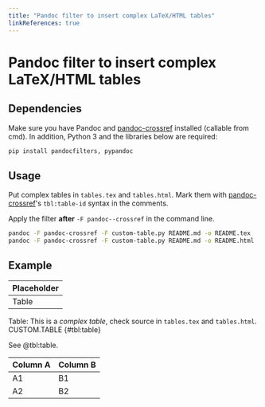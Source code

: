 ```yaml
---
title: "Pandoc filter to insert complex LaTeX/HTML tables"
linkReferences: true
---
```


# Pandoc filter to insert complex LaTeX/HTML tables

## Dependencies

Make sure you have Pandoc and [pandoc-crossref][crossref] installed (callable from cmd). In addition, Python 3 and the libraries below are required:

```bash
pip install pandocfilters, pypandoc
```

[crossref]: https://github.com/lierdakil/pandoc-crossref

## Usage

Put complex tables in `tables.tex` and `tables.html`. Mark them with [pandoc-crossref][crossref]'s `tbl:table-id` syntax in the comments.

Apply the filter **after** `-F pandoc--crossref` in the command line.

```bash
pandoc -F pandoc-crossref -F custom-table.py README.md -o README.tex
pandoc -F pandoc-crossref -F custom-table.py README.md -o README.html
```


## Example

| Placeholder |
|-------------|
| Table       |

Table: This is a _complex table_, check source in `tables.tex` and `tables.html`. CUSTOM.TABLE {#tbl:table}

See @tbl:table.


Column A | Column B
---------|---------
A1       | B1
A2       | B2
